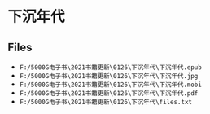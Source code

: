 # 下沉年代

## Files

- `F:/5000G电子书\2021书籍更新\0126\下沉年代\下沉年代.epub`
- `F:/5000G电子书\2021书籍更新\0126\下沉年代\下沉年代.jpg`
- `F:/5000G电子书\2021书籍更新\0126\下沉年代\下沉年代.mobi`
- `F:/5000G电子书\2021书籍更新\0126\下沉年代\下沉年代.pdf`
- `F:/5000G电子书\2021书籍更新\0126\下沉年代\files.txt`
